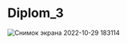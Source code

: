 ﻿# Diplom_3
 
![Снимок экрана 2022-10-29 183114](https://user-images.githubusercontent.com/109923171/198840109-e5ed5d02-8437-43b6-b902-4c58f30f7692.png)
